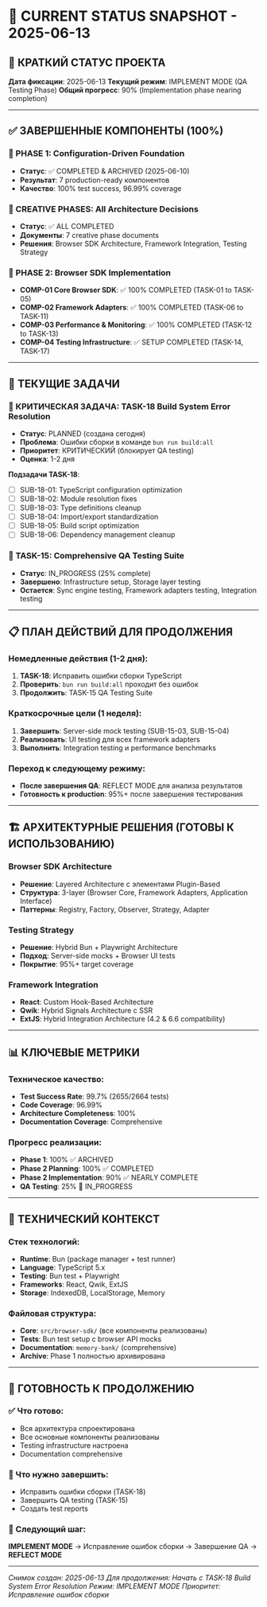 # 📸 CURRENT STATUS SNAPSHOT - 2025-06-13

## 🎯 КРАТКИЙ СТАТУС ПРОЕКТА

**Дата фиксации**: 2025-06-13
**Текущий режим**: IMPLEMENT MODE (QA Testing Phase)
**Общий прогресс**: 90% (Implementation phase nearing completion)

---

## ✅ ЗАВЕРШЕННЫЕ КОМПОНЕНТЫ (100%)

### 🎉 PHASE 1: Configuration-Driven Foundation
- **Статус**: ✅ COMPLETED & ARCHIVED (2025-06-10)
- **Результат**: 7 production-ready компонентов
- **Качество**: 100% test success, 96.99% coverage

### 🎨 CREATIVE PHASES: All Architecture Decisions
- **Статус**: ✅ ALL COMPLETED
- **Документы**: 7 creative phase documents
- **Решения**: Browser SDK Architecture, Framework Integration, Testing Strategy

### 🚀 PHASE 2: Browser SDK Implementation
- **COMP-01 Core Browser SDK**: ✅ 100% COMPLETED (TASK-01 to TASK-05)
- **COMP-02 Framework Adapters**: ✅ 100% COMPLETED (TASK-06 to TASK-11)
- **COMP-03 Performance & Monitoring**: ✅ 100% COMPLETED (TASK-12 to TASK-13)
- **COMP-04 Testing Infrastructure**: ✅ SETUP COMPLETED (TASK-14, TASK-17)

---

## 🔄 ТЕКУЩИЕ ЗАДАЧИ

### 🚨 КРИТИЧЕСКАЯ ЗАДАЧА: TASK-18 Build System Error Resolution
- **Статус**: PLANNED (создана сегодня)
- **Проблема**: Ошибки сборки в команде `bun run build:all`
- **Приоритет**: КРИТИЧЕСКИЙ (блокирует QA testing)
- **Оценка**: 1-2 дня

**Подзадачи TASK-18**:
- [ ] SUB-18-01: TypeScript configuration optimization
- [ ] SUB-18-02: Module resolution fixes
- [ ] SUB-18-03: Type definitions cleanup
- [ ] SUB-18-04: Import/export standardization
- [ ] SUB-18-05: Build script optimization
- [ ] SUB-18-06: Dependency management cleanup

### 🧪 TASK-15: Comprehensive QA Testing Suite
- **Статус**: IN_PROGRESS (25% complete)
- **Завершено**: Infrastructure setup, Storage layer testing
- **Остается**: Sync engine testing, Framework adapters testing, Integration testing

---

## 📋 ПЛАН ДЕЙСТВИЙ ДЛЯ ПРОДОЛЖЕНИЯ

### Немедленные действия (1-2 дня):
1. **TASK-18**: Исправить ошибки сборки TypeScript
2. **Проверить**: `bun run build:all` проходит без ошибок
3. **Продолжить**: TASK-15 QA Testing Suite

### Краткосрочные цели (1 неделя):
1. **Завершить**: Server-side mock testing (SUB-15-03, SUB-15-04)
2. **Реализовать**: UI testing для всех framework adapters
3. **Выполнить**: Integration testing и performance benchmarks

### Переход к следующему режиму:
- **После завершения QA**: REFLECT MODE для анализа результатов
- **Готовность к production**: 95%+ после завершения тестирования

---

## 🏗️ АРХИТЕКТУРНЫЕ РЕШЕНИЯ (ГОТОВЫ К ИСПОЛЬЗОВАНИЮ)

### Browser SDK Architecture
- **Решение**: Layered Architecture с элементами Plugin-Based
- **Структура**: 3-layer (Browser Core, Framework Adapters, Application Interface)
- **Паттерны**: Registry, Factory, Observer, Strategy, Adapter

### Testing Strategy
- **Решение**: Hybrid Bun + Playwright Architecture
- **Подход**: Server-side mocks + Browser UI tests
- **Покрытие**: 95%+ target coverage

### Framework Integration
- **React**: Custom Hook-Based Architecture
- **Qwik**: Hybrid Signals Architecture с SSR
- **ExtJS**: Hybrid Integration Architecture (4.2 & 6.6 compatibility)

---

## 📊 КЛЮЧЕВЫЕ МЕТРИКИ

### Техническое качество:
- **Test Success Rate**: 99.7% (2655/2664 tests)
- **Code Coverage**: 96.99%
- **Architecture Completeness**: 100%
- **Documentation Coverage**: Comprehensive

### Прогресс реализации:
- **Phase 1**: 100% ✅ ARCHIVED
- **Phase 2 Planning**: 100% ✅ COMPLETED
- **Phase 2 Implementation**: 90% ✅ NEARLY COMPLETE
- **QA Testing**: 25% 🔄 IN_PROGRESS

---

## 🔧 ТЕХНИЧЕСКИЙ КОНТЕКСТ

### Стек технологий:
- **Runtime**: Bun (package manager + test runner)
- **Language**: TypeScript 5.x
- **Testing**: Bun test + Playwright
- **Frameworks**: React, Qwik, ExtJS
- **Storage**: IndexedDB, LocalStorage, Memory

### Файловая структура:
- **Core**: `src/browser-sdk/` (все компоненты реализованы)
- **Tests**: Bun test setup с browser API mocks
- **Documentation**: `memory-bank/` (comprehensive)
- **Archive**: Phase 1 полностью архивирована

---

## 🚀 ГОТОВНОСТЬ К ПРОДОЛЖЕНИЮ

### ✅ Что готово:
- Вся архитектура спроектирована
- Все основные компоненты реализованы
- Testing infrastructure настроена
- Documentation comprehensive

### 🔄 Что нужно завершить:
- Исправить ошибки сборки (TASK-18)
- Завершить QA testing (TASK-15)
- Создать test reports

### 🎯 Следующий шаг:
**IMPLEMENT MODE** → Исправление ошибок сборки → Завершение QA → **REFLECT MODE**

---

*Снимок создан: 2025-06-13*
*Для продолжения: Начать с TASK-18 Build System Error Resolution*
*Режим: IMPLEMENT MODE*
*Приоритет: Исправление ошибок сборки*
